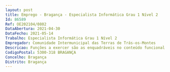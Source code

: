 ```yaml
--- 
layout: post
title: Emprego - Bragança - Especialista Informática Grau 1 Nível 2
Id: 86589
Ref: OE202104/0802
DataAbertura: 2021-04-30
DataFecho: 2021-05-14
Trabalho: Especialista Informática Grau 1 Nível 2
Empregador: Comunidade Intermunicipal das Terras de Trás-os-Montes
Descricao: Funções a exercer são as enquadráveis no conteúdo funcional da carreira de especialista de informática, nos termos do artigo 2.º da Portaria n.º 358 2002, de 3 de abril, nomeadamente  tarefas inerentes à área de gestão e arquitetura de sistemas de informação, bem como à área de infraestruturas tecnológicas Datacenter. Compete especificamente    Administração de aplicações orientadas ao utilizador e manutenção do parque informático da CIM TTM  Administração de Sistemas e Serviços em ambientes Windows Server 2012 R2, Windows Server 2019, Linux Debian Server e configurar e gerir especificamente Active Directory (AD), File Shares, Print Servers, DNS, DHCP, FTP, SSH, PhpMyAdmin, MySql Server, Apache2 e Internet Information Server (IIS)  Administração de Sistemas em ambientes Virtualizados  VmWare ESXi 6.5 e 7.0 – Gestão de VCenters, VSphere Clients e WebClients  Gestão e configuração de Clusters VDI (Desktops Virtuais) em ambiente Citrix  Configuração e gestão de recursos da infraestrutura hiperconvergente Cisco Hyperflex HX Series  Administração e gestão de Firewalls Checkpoint e Fortinet  Administração de sistemas em ambiente Zentyal e respetivas configurações  Administração de WebApplication Firewall FortiWeb  Definição e implementação de mecanismos de monitorização em Sistemas FortiSIEM  Administração de Sistema e respetivos recursos de NONIUS HSIA  Gestão, configuração e montagem de Redes de Comunicação MAN LAN e respetiva configuração de ativos de rede CISCO (séries ASR, ME, Catalyst e SG) em Layer 2 (L2) e Layer 3 (L3)  Gestão de protocolos layer 3 e 4, em particular IP, TCP IP, UDP IP, com conhecimentos em encaminhamento de tráfego IP e utilização de ferramentas de captura e análise de tráfego  Projetos de cablagem estruturada e passivos de rede (cablagem   fibra ótica e UTP, conectores ISO 8877, etc)  Administração, gestão e monitorização da plataforma Cisco Prime Infraestructure  Manutenção e supervisão da infraestrutura de comunicação da CIM TTM (Datacenter, PoP e ligações a edifícios municipais)  Administração de plataformas ERPs Municipais MEDIDATA  Administração de sistemas de Faturação Eletrónica e respetiva configuração de Whitelists e EDIs  Administração de ambientes Google Suite  Gestão e administração de sistemas de correio eletrónico  Gestão e administração de plataformas proprietárias CityFy Platform  Gestão e administração de plataforma de Gestão de Ocorrências  Gestão de processos do programa de financiamento público Norte2020.
CodigoPostal: 5300-318 BRAGANÇA
Concelho: Bragança
Distrito: Bragança
--- 
```

